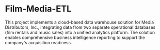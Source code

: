 # Film-Media-ETL
This project implements a cloud-based data warehouse solution for Media Distributors, Inc., integrating data from two separate operational databases (film rentals and music sales) into a unified analytics platform. The solution enables comprehensive business intelligence reporting to support the company's acquisition readiness.
